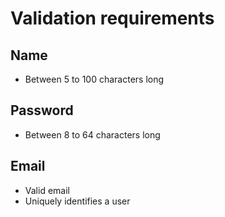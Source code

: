 # Validation requirements

## Name

- Between 5 to 100 characters long

## Password

- Between 8 to 64 characters long

## Email

- Valid email
- Uniquely identifies a user
